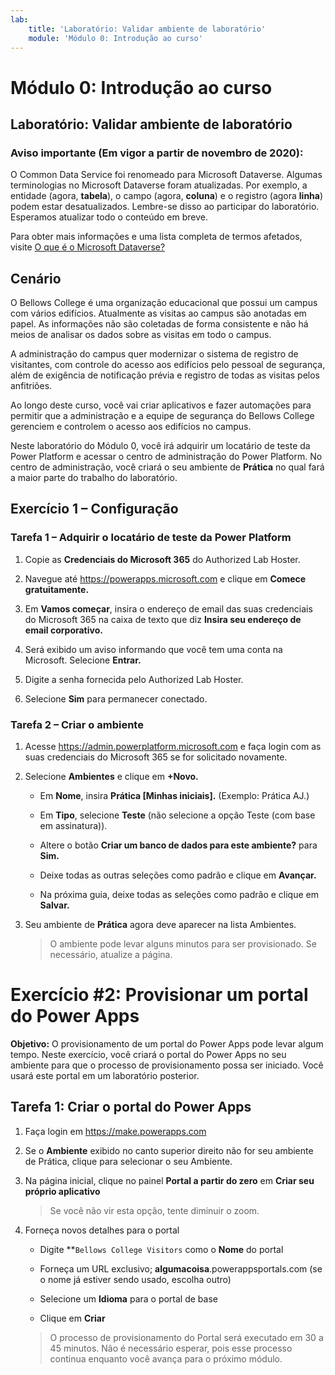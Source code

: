 ```yaml
---
lab:
    title: 'Laboratório: Validar ambiente de laboratório'
    module: 'Módulo 0: Introdução ao curso'
---
```


Módulo 0: Introdução ao curso
=================================

## Laboratório: Validar ambiente de laboratório

### Aviso importante (Em vigor a partir de novembro de 2020):
O Common Data Service foi renomeado para Microsoft Dataverse. Algumas terminologias no Microsoft Dataverse foram atualizadas. Por exemplo, a entidade (agora, **tabela**), o campo (agora, **coluna**) e o registro (agora **linha**) podem estar desatualizados. Lembre-se disso ao participar do laboratório. Esperamos atualizar todo o conteúdo em breve. 

Para obter mais informações e uma lista completa de termos afetados, visite [O que é o Microsoft Dataverse?](https://docs.microsoft.com/pt-br/powerapps/maker/common-data-service/data-platform-intro#terminology-updates)

Cenário
--------

O Bellows College é uma organização educacional que possui um campus com vários edifícios. Atualmente as visitas ao campus são anotadas em papel. As informações não são coletadas de forma consistente e não há meios de analisar os dados sobre as visitas em todo o campus.

A administração do campus quer modernizar o sistema de registro de visitantes, com controle do acesso aos edifícios pelo pessoal de segurança, além de exigência de notificação prévia e registro de todas as visitas pelos anfitriões.

Ao longo deste curso, você vai criar aplicativos e fazer automações para permitir que a administração e a equipe de segurança do Bellows College gerenciem e controlem o acesso aos edifícios no campus.

Neste laboratório do Módulo 0, você irá adquirir um locatário de teste da Power Platform e acessar o centro de administração do Power Platform. No centro de administração, você criará o seu ambiente de **Prática** no qual fará a maior parte do trabalho do laboratório.

## Exercício 1 – Configuração

### Tarefa 1 – Adquirir o locatário de teste da Power Platform

1. Copie as **Credenciais do Microsoft 365** do Authorized Lab Hoster.

2. Navegue até <https://powerapps.microsoft.com> e clique em **Comece gratuitamente.**

3. Em **Vamos começar**, insira o endereço de email das suas credenciais do Microsoft 365 na caixa de texto que diz **Insira seu endereço de email corporativo.**

4. Será exibido um aviso informando que você tem uma conta na Microsoft. Selecione **Entrar.**

5. Digite a senha fornecida pelo Authorized Lab Hoster. 

6. Selecione **Sim** para permanecer conectado.

### Tarefa 2 – Criar o ambiente

1.  Acesse <https://admin.powerplatform.microsoft.com> e faça login com as suas credenciais do Microsoft 365 se for solicitado novamente.

2. Selecione **Ambientes** e clique em **+Novo.**

    - Em **Nome**, insira **Prática [Minhas iniciais].** (Exemplo: Prática AJ.)
    
    - Em **Tipo**, selecione **Teste** (não selecione a opção Teste (com base em assinatura)).
    
    - Altere o botão **Criar um banco de dados para este ambiente?** para **Sim.**
    
    - Deixe todas as outras seleções como padrão e clique em **Avançar.**
    
    - Na próxima guia, deixe todas as seleções como padrão e clique em **Salvar.**

3. Seu ambiente de **Prática** agora deve aparecer na lista Ambientes. 

    > O ambiente pode levar alguns minutos para ser provisionado. Se necessário, atualize a página.

# Exercício \#2: Provisionar um portal do Power Apps

**Objetivo:** O provisionamento de um portal do Power Apps pode levar algum tempo. Neste exercício, você criará o portal do Power Apps no seu ambiente para que o processo de provisionamento possa ser iniciado. Você usará este portal em um laboratório posterior.

## Tarefa 1: Criar o portal do Power Apps

1.  Faça login em <https://make.powerapps.com>

2.  Se o **Ambiente** exibido no canto superior direito não for seu ambiente de Prática, clique para selecionar o seu Ambiente.

3.  Na página inicial, clique no painel **Portal a partir do zero** em **Criar seu próprio aplicativo**

    > Se você não vir esta opção, tente diminuir o zoom.

4.  Forneça novos detalhes para o portal

    -   Digite **```Bellows College Visitors``` como o **Nome** do portal

    -   Forneça um URL exclusivo; **algumacoisa**.powerappsportals.com (se o nome já estiver sendo usado, escolha outro)

    -   Selecione um **Idioma** para o portal de base

    -   Clique em **Criar**

    > O processo de provisionamento do Portal será executado em 30 a 45 minutos. Não é necessário esperar, pois esse processo continua enquanto você avança para o próximo módulo.
